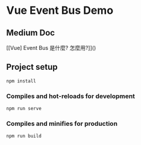 # Vue Event Bus Demo

## Medium Doc

[[Vue] Event Bus 是什麼? 怎麼用?]]()

## Project setup
```
npm install
```

### Compiles and hot-reloads for development
```
npm run serve
```

### Compiles and minifies for production
```
npm run build
```
